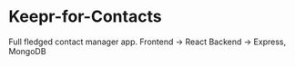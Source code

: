 # Keepr-for-Contacts
Full fledged contact manager app.
Frontend -> React
Backend -> Express, MongoDB
